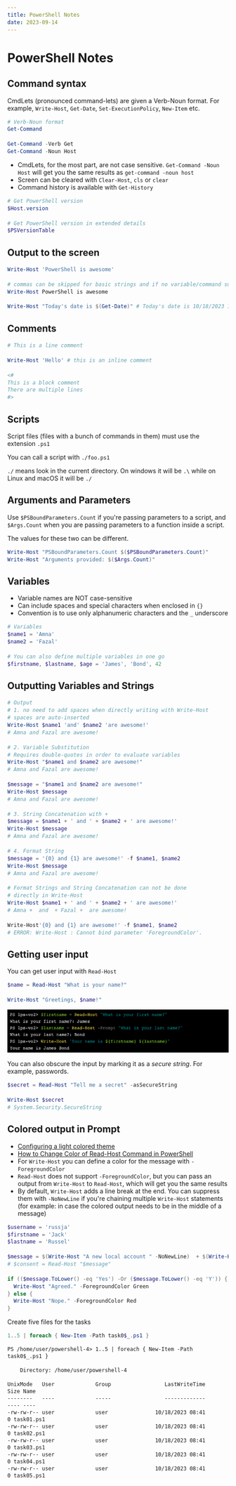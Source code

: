 ```yaml
---
title: PowerShell Notes
date: 2023-09-14
---
```


# PowerShell Notes

## Command syntax

CmdLets (pronounced command-lets) are given a Verb-Noun format. For example, `Write-Host`, `Get-Date`, `Set-ExecutionPolicy`, `New-Item` etc.

```ps1
# Verb-Noun format
Get-Command

Get-Command -Verb Get
Get-Command -Noun Host
```

- CmdLets, for the most part, are not case sensitive. `Get-Command -Noun Host` will get you the same results as `get-command -noun host`
- Screen can be cleared with `Clear-Host`, `cls` or `clear`
- Command history is available with `Get-History`


```ps1
# Get PowerShell version
$Host.version

# Get PowerShell version in extended details
$PSVersionTable
```

## Output to the screen

```ps1
Write-Host 'PowerShell is awesome'

# commas can be skipped for basic strings and if no variable/command substitution happening
Write-Host PowerShell is awesome

Write-Host "Today's date is $(Get-Date)" # Today's date is 10/18/2023 10:08:38
```

## Comments

```ps1
# This is a line comment

Write-Host 'Hello' # this is an inline comment

<# 
This is a block comment
There are multiple lines
#>
```

## Scripts

Script files (files with a bunch of commands in them) must use the extension `.ps1`

You can call a script with `./foo.ps1`

`./` means look in the current directory. On windows it will be `.\` while on Linux and macOS it will be `./`

## Arguments and Parameters
Use `$PSBoundParameters.Count` if you're passing parameters to a script, and `$Args.Count` when you are passing parameters to a function inside a script.

The values for these two can be different.

```ps1
Write-Host "PSBoundParameters.Count $($PSBoundParameters.Count)"
Write-Host "Arguments provided: $($Args.Count)"
```

## Variables 

- Variable names are NOT case-sensitive
- Can include spaces and special characters when enclosed in `{}`
- Convention is to use only alphanumeric characters and the `_` underscore

```ps1
# Variables
$name1 = 'Amna'
$name2 = 'Fazal'

# You can also define multiple variables in one go
$firstname, $lastname, $age = 'James', 'Bond', 42
```

## Outputting Variables and Strings

```ps1
# Output
# 1. no need to add spaces when directly writing with Write-Host
# spaces are auto-inserted
Write-Host $name1 'and' $name2 'are awesome!'
# Amna and Fazal are awesome!

# 2. Variable Substitution
# Requires double-quotes in order to evaluate variables
Write-Host "$name1 and $name2 are awesome!"
# Amna and Fazal are awesome!

$message = "$name1 and $name2 are awesome!"
Write-Host $message
# Amna and Fazal are awesome!

# 3. String Concatenation with +
$message = $name1 + ' and ' + $name2 + ' are awesome!'
Write-Host $message
# Amna and Fazal are awesome!

# 4. Format String
$message = '{0} and {1} are awesome!' -f $name1, $name2
Write-Host $message
# Amna and Fazal are awesome!

# Format Strings and String Concatenation can not be done
# directly in Write-Host
Write-Host $name1 + ' and ' + $name2 + ' are awesome!'
# Amna +  and  + Fazal +  are awesome!

Write-Host'{0} and {1} are awesome!' -f $name1, $name2
# ERROR: Write-Host : Cannot bind parameter 'ForegroundColor'. 
```

## Getting user input
You can get user input with `Read-Host`

```ps1
$name = Read-Host "What is your name?"

Write-Host "Greetings, $name!"
```

![Taking User Input in PowerShell](./powershell_user_input.png)

You can also obscure the input by marking it as a _secure string_. For example, passwords.

```ps1
$secret = Read-Host "Tell me a secret" -asSecureString

Write-Host $secret
# System.Security.SecureString
```

## Colored output in Prompt

- [Configuring a light colored theme](https://learn.microsoft.com/en-us/powershell/scripting/learn/shell/using-light-theme?view=powershell-7.3)
- [How to Change Color of Read-Host Command in PowerShell](https://www.youtube.com/watch?v=qSKAb9yvdJY)
- For `Write-Host` you can define a color for the message with `-ForegroundColor`
- `Read-Host` does not support `-ForegroundColor`, but you can pass an output from `Write-Host` to `Read-Host`, which will get you the same results
- By default, `Write-Host` adds a line break at the end. You can suppress them with `-NoNewLine` if you're chaining multiple `Write-Host` statements (for example: in case the colored output needs to be in the middle of a message) 

```ps1
$username = 'russja'
$firstname = 'Jack'
$lastname = 'Russel'

$message = $(Write-Host "A new local account " -NoNewLine)  + $(Write-Host "${username}" -ForegroundColor Cyan -NoNewLine) + $(Write-Host " will be created for $firstname $lastname, [Yes/No]: " -NoNewline; Read-Host)
# $consent = Read-Host "$message"

if (($message.ToLower() -eq 'Yes') -Or ($message.ToLower() -eq 'Y')) {
  Write-Host "Agreed." -ForegroundColor Green
} else {
  Write-Host "Nope." -ForegroundColor Red
}
```

Create five files for the tasks

```ps1
1..5 | foreach { New-Item -Path task0$_.ps1 }
```

```
PS /home/user/powershell-4> 1..5 | foreach { New-Item -Path task0$_.ps1 }

    Directory: /home/user/powershell-4

UnixMode   User             Group                 LastWriteTime           Size Name
--------   ----             -----                 -------------           ---- ----
-rw-rw-r-- user             user               10/18/2023 08:41              0 task01.ps1
-rw-rw-r-- user             user               10/18/2023 08:41              0 task02.ps1
-rw-rw-r-- user             user               10/18/2023 08:41              0 task03.ps1
-rw-rw-r-- user             user               10/18/2023 08:41              0 task04.ps1
-rw-rw-r-- user             user               10/18/2023 08:41              0 task05.ps1
```